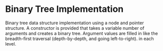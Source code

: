 # Binary Tree Implementation
Binary tree data structure implementation using a node and pointer structure. A constructor is provided that takes a variable number of 
arguments and creates a binary tree. Argument values are filled in like the breadth-first traversal (depth-by-depth, and going left-to-right).  in each level.
